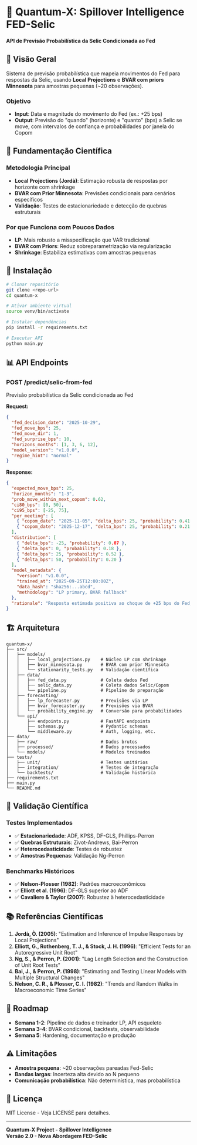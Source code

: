 # 🏦 Quantum-X: Spillover Intelligence FED-Selic

**API de Previsão Probabilística da Selic Condicionada ao Fed**

## 🎯 **Visão Geral**

Sistema de previsão probabilística que mapeia movimentos do Fed para respostas da Selic, usando **Local Projections** e **BVAR com priors Minnesota** para amostras pequenas (~20 observações).

### **Objetivo**
- **Input**: Data e magnitude do movimento do Fed (ex.: +25 bps)
- **Output**: Previsão do "quando" (horizonte) e "quanto" (bps) a Selic se move, com intervalos de confiança e probabilidades por janela do Copom

## 🔬 **Fundamentação Científica**

### **Metodologia Principal**
- **Local Projections (Jordà)**: Estimação robusta de respostas por horizonte com shrinkage
- **BVAR com Prior Minnesota**: Previsões condicionais para cenários específicos
- **Validação**: Testes de estacionariedade e detecção de quebras estruturais

### **Por que Funciona com Poucos Dados**
- **LP**: Mais robusto a misspecificação que VAR tradicional
- **BVAR com Priors**: Reduz sobreparametrização via regularização
- **Shrinkage**: Estabiliza estimativas com amostras pequenas

## 🚀 **Instalação**

```bash
# Clonar repositório
git clone <repo-url>
cd quantum-x

# Ativar ambiente virtual
source venv/bin/activate

# Instalar dependências
pip install -r requirements.txt

# Executar API
python main.py
```

## 📊 **API Endpoints**

### **POST /predict/selic-from-fed**
Previsão probabilística da Selic condicionada ao Fed

**Request:**
```json
{
  "fed_decision_date": "2025-10-29",
  "fed_move_bps": 25,
  "fed_move_dir": 1,
  "fed_surprise_bps": 10,
  "horizons_months": [1, 3, 6, 12],
  "model_version": "v1.0.0",
  "regime_hint": "normal"
}
```

**Response:**
```json
{
  "expected_move_bps": 25,
  "horizon_months": "1-3",
  "prob_move_within_next_copom": 0.62,
  "ci80_bps": [0, 50],
  "ci95_bps": [-25, 75],
  "per_meeting": [
    { "copom_date": "2025-11-05", "delta_bps": 25, "probability": 0.41 },
    { "copom_date": "2025-12-17", "delta_bps": 25, "probability": 0.21 }
  ],
  "distribution": [
    { "delta_bps": -25, "probability": 0.07 },
    { "delta_bps": 0, "probability": 0.18 },
    { "delta_bps": 25, "probability": 0.52 },
    { "delta_bps": 50, "probability": 0.20 }
  ],
  "model_metadata": {
    "version": "v1.0.0",
    "trained_at": "2025-09-25T12:00:00Z",
    "data_hash": "sha256:...abcd",
    "methodology": "LP primary, BVAR fallback"
  },
  "rationale": "Resposta estimada positiva ao choque de +25 bps do Fed; maior massa de probabilidade no próximo Copom, alta incerteza devido à amostra curta."
}
```

## 🏗️ **Arquitetura**

```
quantum-x/
├── src/
│   ├── models/
│   │   ├── local_projections.py    # Núcleo LP com shrinkage
│   │   ├── bvar_minnesota.py       # BVAR com prior Minnesota
│   │   └── stationarity_tests.py   # Validação científica
│   ├── data/
│   │   ├── fed_data.py             # Coleta dados Fed
│   │   ├── selic_data.py           # Coleta dados Selic/Copom
│   │   └── pipeline.py             # Pipeline de preparação
│   ├── forecasting/
│   │   ├── lp_forecaster.py        # Previsões via LP
│   │   ├── bvar_forecaster.py      # Previsões via BVAR
│   │   └── probability_engine.py   # Conversão para probabilidades
│   └── api/
│       ├── endpoints.py            # FastAPI endpoints
│       ├── schemas.py              # Pydantic schemas
│       └── middleware.py           # Auth, logging, etc.
├── data/
│   ├── raw/                        # Dados brutos
│   ├── processed/                  # Dados processados
│   └── models/                     # Modelos treinados
├── tests/
│   ├── unit/                       # Testes unitários
│   ├── integration/                # Testes de integração
│   └── backtests/                  # Validação histórica
├── requirements.txt
├── main.py
└── README.md
```

## 🔬 **Validação Científica**

### **Testes Implementados**
- ✅ **Estacionariedade**: ADF, KPSS, DF-GLS, Phillips-Perron
- ✅ **Quebras Estruturais**: Zivot-Andrews, Bai-Perron
- ✅ **Heterocedasticidade**: Testes de robustez
- ✅ **Amostras Pequenas**: Validação Ng-Perron

### **Benchmarks Históricos**
- ✅ **Nelson-Plosser (1982)**: Padrões macroeconômicos
- ✅ **Elliott et al. (1996)**: DF-GLS superior ao ADF
- ✅ **Cavaliere & Taylor (2007)**: Robustez à heterocedasticidade

## 📚 **Referências Científicas**

1. **Jordà, Ò. (2005)**: "Estimation and Inference of Impulse Responses by Local Projections"
2. **Elliott, G., Rothenberg, T. J., & Stock, J. H. (1996)**: "Efficient Tests for an Autoregressive Unit Root"
3. **Ng, S., & Perron, P. (2001)**: "Lag Length Selection and the Construction of Unit Root Tests"
4. **Bai, J., & Perron, P. (1998)**: "Estimating and Testing Linear Models with Multiple Structural Changes"
5. **Nelson, C. R., & Plosser, C. I. (1982)**: "Trends and Random Walks in Macroeconomic Time Series"

## 🎯 **Roadmap**

- **Semana 1-2**: Pipeline de dados e treinador LP, API esqueleto
- **Semana 3-4**: BVAR condicional, backtests, observabilidade
- **Semana 5**: Hardening, documentação e produção

## ⚠️ **Limitações**

- **Amostra pequena**: ~20 observações pareadas Fed-Selic
- **Bandas largas**: Incerteza alta devido ao N pequeno
- **Comunicação probabilística**: Não determinística, mas probabilística

## 📄 **Licença**

MIT License - Veja LICENSE para detalhes.

---

**Quantum-X Project - Spillover Intelligence**  
**Versão 2.0 - Nova Abordagem FED-Selic**
